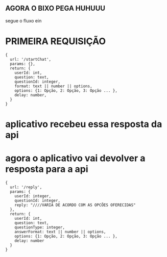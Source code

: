## AGORA O BIXO PEGA HUHUUU

segue o fluxo ein

# PRIMEIRA REQUISIÇÃO

```
{
  url: '/startChat',
  params: {},
  return: {
    userId: int,
    question: text,
    questionId: integer,
    format: text || number || options,
    options: {1: Opção, 2: Opção, 3: Opção ... },
    delay: number,
  }
}
```


# aplicativo recebeu essa resposta da api

# agora o aplicativo vai devolver a resposta para a api

```
{
  url: '/reply',
  params: {
    userId: integer,
    questionId: integer,
    reply: "////VARIA DE ACORDO COM AS OPCÕES OFERECIDAS"
  },
  return: {
    userId: int,
    question: text,
    questionType: integer,
    answerFormat: text || number || options,
    options: {1: Opção, 2: Opção, 3: Opção ... },
    delay: number
  }
}
```